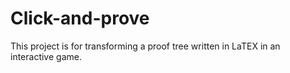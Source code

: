 # Click-and-prove

This project is for transforming a proof tree written in LaTEX in an interactive game.
